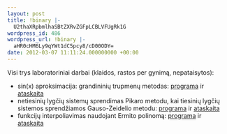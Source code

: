 ```yaml
---
layout: post
title: !binary |-
  U2thaXRpbmlhaSBtZXRvZGFpLCBLVFUgRk1G
wordpress_id: 486
wordpress_url: !binary |-
  aHR0cHM6Ly9qYWt1dC5pcy8/cD00ODY=
date: 2012-03-07 11:11:24.000000000 +00:00
---
```

Visi trys laboratoriniai darbai (klaidos, rastos per gynimą, nepataisytos):
*   sin(x) aproksimacija: grandininių trupmenų metodas: [programa](https://jakut.is/grandinines-trupmenos/) ir [ataskaita](https://jakut.is/dist/SKAITINIAIMETODAI/lab1.pdf)
*   netiesinių lygčių sistemų sprendimas Pikaro metodu, kai tiesinių lygčių sistemos sprendžiamos Gauso-Zeidelio metodu: [programa](https://jakut.is/picard/) ir [ataskaita](https://jakut.is/dist/SKAITINIAIMETODAI/lab2.pdf)
*   funkcijų interpoliavimas naudojant Ermito polinomą: [programa](https://jakut.is/hermites/) ir [ataskaita](https://jakut.is/dist/SKAITINIAIMETODAI/lab3.pdf)
